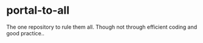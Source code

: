 # portal-to-all
The one repository to rule them all. Though not through efficient coding and good practice..
